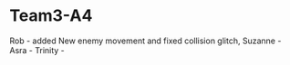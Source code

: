 # Team3-A4
Rob - added New enemy movement and fixed collision glitch, 
Suzanne - 
Asra - 
Trinity - 
